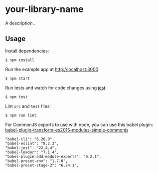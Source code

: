 # your-library-name

A description..

## Usage

Install dependencies:

```
$ npm install
```

Run the example app at [http://localhost:3000](http://localhost:3000):

```
$ npm start
```

Run tests and watch for code changes using [jest](https://github.com/facebook/jest):

```
$ npm test
```

Lint `src` and `test` files:

```
$ npm run lint
```

For CommonJS exports to use with node, you can use this babel plugin: [babel-plugin-transform-es2015-modules-simple-commonjs](https://www.npmjs.com/package/babel-plugin-transform-es2015-modules-simple-commonjs)



		
    "babel-cli": "6.26.0",
    "babel-eslint": "8.2.3",
    "babel-jest": "22.4.4",
    "babel-loader": "7.1.4",
    "babel-plugin-add-module-exports": "0.2.1",
    "babel-preset-env": "1.7.0",
    "babel-preset-stage-2": "6.24.1",